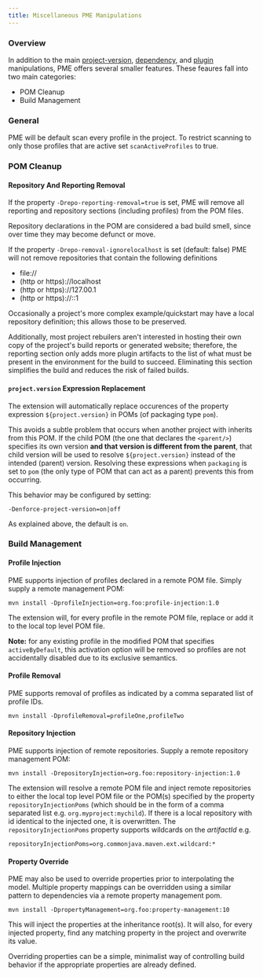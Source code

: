 ```yaml
---
title: Miscellaneous PME Manipulations
---
```


### Overview

In addition to the main [project-version](project-version-manip.html), [dependency](dep-manip.html), and [plugin](plugin-manip.html) manipulations, PME offers several smaller features. These feaures fall into two main categories:

* POM Cleanup
* Build Management

### General

PME will be default scan every profile in the project. To restrict scanning to only those profiles that are active set `scanActiveProfiles` to true.

### POM Cleanup

#### Repository And Reporting Removal

If the property `-Drepo-reporting-removal=true` is set, PME will remove all reporting and repository sections (including profiles) from the POM files.

Repository declarations in the POM are considered a bad build smell, since over time they may become defunct or move.

If the property `-Drepo-removal-ignorelocalhost` is set (default: false) PME will not remove repositories that contain the following definitions

* file://
* (http or https)://localhost
* (http or https)://127.00.1
* (http or https)://::1

Occasionally a project's more complex example/quickstart may have a local repository definition; this allows those to be preserved.

Additionally, most project rebuilers aren't interested in hosting their own copy of the project's build reports or generated website; therefore, the reporting section only adds more plugin artifacts to the list of what must be present in the environment for the build to succeed. Eliminating this section simplifies the build and reduces the risk of failed builds.

#### `project.version` Expression Replacement

The extension will automatically replace occurences of the property expression `${project.version}` in POMs (of packaging type `pom`).

This avoids a subtle problem that occurs when another project with inherits from this POM. If the child POM (the one that declares the `<parent/>`) specifies its own version **and that version is different from the parent**, that child version will be used to resolve `${project.version}` instead of the intended (parent) version. Resolving these expressions when `packaging` is set to `pom` (the only type of POM that can act as a parent) prevents this from occurring.

This behavior may be configured by setting:

    -Denforce-project-version=on|off

As explained above, the default is `on`.

### Build Management

#### Profile Injection

PME supports injection of profiles declared in a remote POM file. Simply supply a remote management POM:

    mvn install -DprofileInjection=org.foo:profile-injection:1.0

The extension will, for every profile in the remote POM file, replace or add it to the local top level POM file.

**Note:** for any existing profile in the modified POM that specifies `activeByDefault`, this activation option will be removed so profiles are not accidentally disabled due to its exclusive semantics.

#### Profile Removal

PME supports removal of profiles as indicated by a comma separated list of profile IDs.

    mvn install -DprofileRemoval=profileOne,profileTwo

#### Repository Injection

PME supports injection of remote repositories. Supply a remote repository management POM:

	mvn install -DrepositoryInjection=org.foo:repository-injection:1.0

The extension will resolve a remote POM file and inject remote repositories to either the local top level POM file or the POM(s) specified by the property `repositoryInjectionPoms` (which should be in the form of a comma separated list e.g. `org.myproject:mychild`). If there is a local repository with id identical to the injected one, it is overwritten. The `repositoryInjectionPoms` property supports wildcards on the _artifactId_ e.g.

    repositoryInjectionPoms=org.commonjava.maven.ext.wildcard:*


#### Property Override

PME may also be used to override properties prior to interpolating the model. Multiple property mappings can be overridden using a similar pattern to dependencies via a remote property management pom.

    mvn install -DpropertyManagement=org.foo:property-management:10

This will inject the properties at the inheritance root(s). It will also, for every injected property, find any matching property in the project and overwrite its value.

Overriding properties can be a simple, minimalist way of controlling build behavior if the appropriate properties are already defined.
